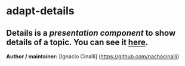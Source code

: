 # adapt-details

**Details** is a *presentation component* to show details of a topic. You can see it [here](https://adaptlearning-no-core.web.app/#/id/po-130).
----------------------------


**Author / maintainer:** [Ignacio Cinalli] (https://github.com/nachocinalli)  
